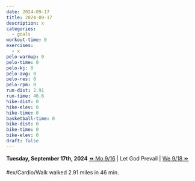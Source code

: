 ```yaml
---
date: 2024-09-17
title: 2024-09-17
description: x
categories:
  - goals
workout-time: 0
exercises:
  - x
pelo-warmup: 0
pelo-time: 0
pelo-kj: 0
pelo-avg: 0
pelo-res: 0
pelo-rpm: 0
run-dist: 2.91
run-time: 46.6
hike-dist: 0
hike-elev: 0
hike-time: 0
basketball-time: 0
bike-dist: 0
bike-time: 0
bike-elev: 0
draft: false
---
```

**Tuesday, September 17th, 2024**
[⏪ Mo 9/16](goals/2024-09-16) | Let God Prevail | [We 9/18 ⏩](goals/2024-09-18)

#ex/Cardio/Walk walked 2.91 miles in 46 min. 